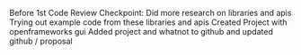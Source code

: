 Before 1st Code Review Checkpoint:
  Did more research on libraries and apis
  Trying out example code from these libraries and apis
  Created Project with openframeworks gui
  Added project and whatnot to github and updated github / proposal
